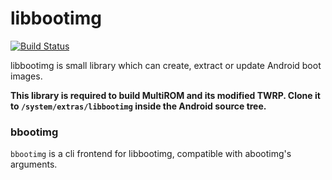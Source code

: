 # libbootimg
[![Build Status](https://travis-ci.org/Tasssadar/libbootimg.png?branch=master)](https://travis-ci.org/Tasssadar/libbootimg)

libbootimg is small library which can create, extract or update Android boot images.

**This library is required to build MultiROM and its modified TWRP. Clone it to
`/system/extras/libbootimg` inside the Android source tree.**

### bbootimg
`bbootimg` is a cli frontend for libbootimg, compatible with abootimg's arguments.